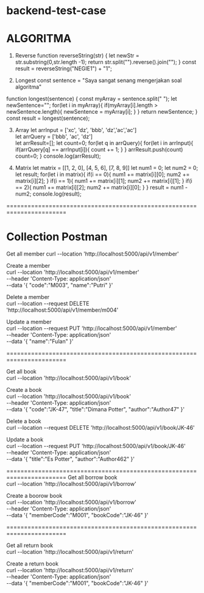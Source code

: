 # backend-test-case

# ALGORITMA
1. Reverse
function reverseString(str) {
    let newStr = str.substring(0,str.length -1);
    return str.split("").reverse().join("");
}
const result = reverseString("NEGIE1") + "1";

2. Longest
const sentence = "Saya sangat senang mengerjakan soal algoritma"

function longest(sentence) {
    const myArray = sentence.split(" ");
    let newSentence="";
    for(let i in myArray){
        if(myArray[i].length > newSentence.length){
            newSentence = myArray[i];
        }
    }
    return newSentence;
}
const result = longest(sentence);

3. Array
let arrInput = ['xc', 'dz', 'bbb', 'dz','ac','ac']  
let arrQuery = ['bbb', 'ac', 'dz']  
let arrResult=[];
let count=0;
for(let q in arrQuery){
    for(let i in arrInput){
        if(arrQuery[q] == arrInput[i]){
            count += 1;
        }
    }
    arrResult.push(count)
    count=0;
}
console.log(arrResult);

4. Matrix
let matrix = [[1, 2, 0], [4, 5, 6], [7, 8, 9]]
let num1 = 0;
let num2 = 0;
let result;
for(let i in matrix){
    if(i == 0){
        num1 += matrix[i][0];
        num2 += matrix[i][2];
    }
    if(i == 1){
        num1 += matrix[i][1];
        num2 += matrix[i][1];
    }
    if(i == 2){
        num1 += matrix[i][2];
        num2 += matrix[i][0];
    }
}
result = num1 - num2;
console.log(result);

=======================================================================

# Collection Postman
Get all member
curl --location 'http://localhost:5000/api/v1/member'

Create a member<br>
curl --location 'http://localhost:5000/api/v1/member' \
--header 'Content-Type: application/json' \
--data '{
    "code":"M003",
    "name":"Putri"
}'

Delete a member<br>
curl --location --request DELETE 'http://localhost:5000/api/v1/member/m004'

Update a member<br>
curl --location --request PUT 'http://localhost:5000/api/v1/member' \
--header 'Content-Type: application/json' \
--data '{
    "name":"Fulan"
}'

=======================================================================

Get all book<br>
curl --location 'http://localhost:5000/api/v1/book'

Create a book<br>
curl --location 'http://localhost:5000/api/v1/book' \
--header 'Content-Type: application/json' \
--data '{
    "code":"JK-47",
    "title":"Dimana Potter",
    "author":"Author47"
}'

Delete a book<br>
curl --location --request DELETE 'http://localhost:5000/api/v1/book/JK-46'

Update a book<br>
curl --location --request PUT 'http://localhost:5000/api/v1/book/JK-46' \
--header 'Content-Type: application/json' \
--data '{
    "title":"Es Potter",
    "author":"Author462"
}'

=======================================================================
Get all borrow book<br>
curl --location 'http://localhost:5000/api/v1/borrow'

Create a boorow book<br>
curl --location 'http://localhost:5000/api/v1/borrow' \
--header 'Content-Type: application/json' \
--data '{
    "memberCode":"M001",
    "bookCode":"JK-46"
}'


=======================================================================

Get all return book<br>
curl --location 'http://localhost:5000/api/v1/return'

Create a return book<br>
curl --location 'http://localhost:5000/api/v1/return' \
--header 'Content-Type: application/json' \
--data '{
    "memberCode":"M001",
    "bookCode":"JK-46"
}'
